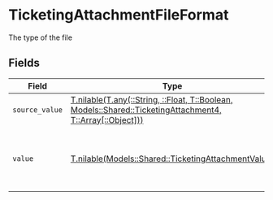 # TicketingAttachmentFileFormat

The type of the file


## Fields

| Field                                                                                                                                                              | Type                                                                                                                                                               | Required                                                                                                                                                           | Description                                                                                                                                                        | Example                                                                                                                                                            |
| ------------------------------------------------------------------------------------------------------------------------------------------------------------------ | ------------------------------------------------------------------------------------------------------------------------------------------------------------------ | ------------------------------------------------------------------------------------------------------------------------------------------------------------------ | ------------------------------------------------------------------------------------------------------------------------------------------------------------------ | ------------------------------------------------------------------------------------------------------------------------------------------------------------------ |
| `source_value`                                                                                                                                                     | [T.nilable(T.any(::String, ::Float, T::Boolean, Models::Shared::TicketingAttachment4, T::Array[::Object]))](../../models/shared/ticketingattachmentsourcevalue.md) | :heavy_minus_sign:                                                                                                                                                 | N/A                                                                                                                                                                | application/pdf                                                                                                                                                    |
| `value`                                                                                                                                                            | [T.nilable(Models::Shared::TicketingAttachmentValue)](../../models/shared/ticketingattachmentvalue.md)                                                             | :heavy_minus_sign:                                                                                                                                                 | The file format of the file, expressed as a file extension                                                                                                         | pdf                                                                                                                                                                |